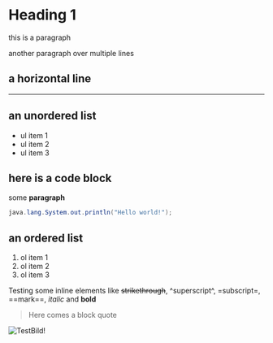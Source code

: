 # Heading 1

this is a paragraph

another paragraph
over multiple lines

## a horizontal line

---


## an unordered list

* ul item 1
* ul item 2
* ul item 3

## here is a code block

some __paragraph__

```java
java.lang.System.out.println("Hello world!");
```

## an ordered list


1. ol item 1
1. ol item 2
1. ol item 3

Testing some inline elements like ~~strikethrough~~, ^superscript^, =subscript=, ==mark==, _italic_ and __bold__

> Here comes
> a block quote


![TestBild!](/media/images/test.jpg?format=small)